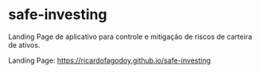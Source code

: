 # safe-investing

Landing Page de aplicativo para controle e mitigação de riscos de carteira de ativos.

Landing Page: https://ricardofagodoy.github.io/safe-investing

